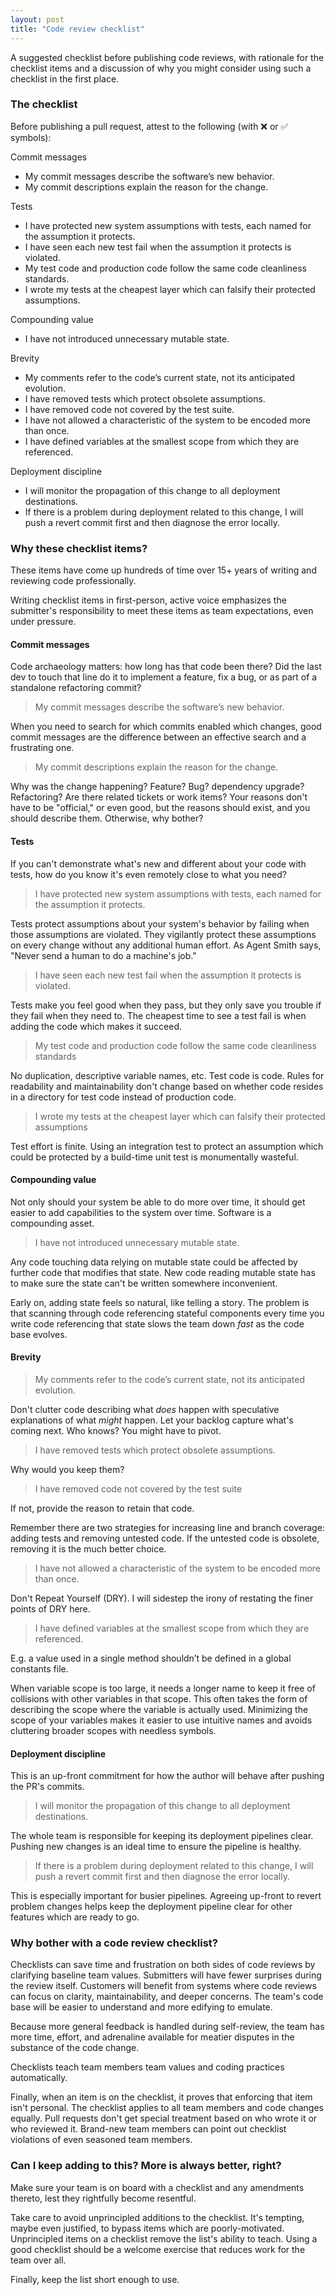 ```yaml
---
layout: post
title: "Code review checklist"
---
```


A suggested checklist before publishing code reviews, with rationale for the checklist items and a discussion of why you might consider using such a checklist in the first place.

### The checklist

Before publishing a pull request, attest to the following (with ❌ or ✅ symbols):

Commit messages
- My commit messages describe the software’s new behavior.
- My commit descriptions explain the reason for the change.

Tests
- I have protected new system assumptions with tests, each named for the assumption it protects.
- I have seen each new test fail when the assumption it protects is violated.
- My test code and production code follow the same code cleanliness standards.
- I wrote my tests at the cheapest layer which can falsify their protected assumptions.

Compounding value
- I have not introduced unnecessary mutable state.

Brevity
- My comments refer to the code’s current state, not its anticipated evolution.
- I have removed tests which protect obsolete assumptions.
- I have removed code not covered by the test suite.
- I have not allowed a characteristic of the system to be encoded more than once.
- I have defined variables at the smallest scope from which they are referenced.

Deployment discipline
- I will monitor the propagation of this change to all deployment destinations.
- If there is a problem during deployment related to this change, I will push a revert commit first and then diagnose the error locally.

### Why these checklist items?

These items have come up hundreds of time over 15+ years of writing and reviewing code professionally.

Writing checklist items in first-person, active voice emphasizes the submitter's responsibility to meet these items as team expectations, even under pressure.

#### Commit messages

Code archaeology matters: how long has that code been there? Did the last dev to touch that line do it to implement a feature, fix a bug, or as part of a standalone refactoring commit?

> My commit messages describe the software’s new behavior.

When you need to search for which commits enabled which changes, good commit messages are the difference between an effective search and a frustrating one.

> My commit descriptions explain the reason for the change.

Why was the change happening? Feature? Bug? dependency upgrade? Refactoring? Are there related tickets or work items? Your reasons don't have to be "official," or even good, but the reasons should exist, and you should describe them. Otherwise, why bother?

#### Tests

If you can't demonstrate what's new and different about your code with tests, how do you know it's even remotely close to what you need?

> I have protected new system assumptions with tests, each named for the assumption it protects.

Tests protect assumptions about your system's behavior by failing when those assumptions are violated. They vigilantly protect these assumptions on every change without any additional human effort. As Agent Smith says, "Never send a human to do a machine's job."

> I have seen each new test fail when the assumption it protects is violated.

Tests make you feel good when they pass, but they only save you trouble if they fail when they need to. The cheapest time to see a test fail is when adding the code which makes it succeed.

> My test code and production code follow the same code cleanliness standards

No duplication, descriptive variable names, etc. Test code is code. Rules for readability and maintainability don't change based on whether code resides in a directory for test code instead of production code.

> I wrote my tests at the cheapest layer which can falsify their protected assumptions

Test effort is finite. Using an integration test to protect an assumption which could be protected by a build-time unit test is monumentally wasteful.

#### Compounding value

Not only should your system be able to do more over time, it should get easier to add capabilities to the system over time. Software is a compounding asset.

> I have not introduced unnecessary mutable state.

Any code touching data relying on mutable state could be affected by further code that modifies that state. New code reading mutable state has to make sure the state can't be written somewhere inconvenient.

Early on, adding state feels so natural, like telling a story. The problem is that scanning through code referencing stateful components every time you write code referencing that state slows the team down *fast* as the code base evolves.

#### Brevity

> My comments refer to the code’s current state, not its anticipated evolution.

Don't clutter code describing what *does* happen with speculative explanations of what *might* happen. Let your backlog capture what's coming next. Who knows? You might have to pivot.

> I have removed tests which protect obsolete assumptions.

Why would you keep them?

> I have removed code not covered by the test suite

If not, provide the reason to retain that code.

Remember there are two strategies for increasing line and branch coverage: adding tests and removing untested code. If the untested code is obsolete, removing it is the much better choice.

> I have not allowed a characteristic of the system to be encoded more than once.

Don't Repeat Yourself (DRY). I will sidestep the irony of restating the finer points of DRY here.

> I have defined variables at the smallest scope from which they are referenced.

E.g. a value used in a single method shouldn’t be defined in a global constants file.

When variable scope is too large, it needs a longer name to keep it free of collisions with other variables in that scope. This often takes the form of describing the scope where the variable is actually used. Minimizing the scope of your variables makes it easier to use intuitive names and avoids cluttering broader scopes with needless symbols.

#### Deployment discipline

This is an up-front commitment for how the author will behave after pushing the PR's commits.

> I will monitor the propagation of this change to all deployment destinations.

The whole team is responsible for keeping its deployment pipelines clear. Pushing new changes is an ideal time to ensure the pipeline is healthy.

> If there is a problem during deployment related to this change, I will push a revert commit first and then diagnose the error locally.

This is especially important for busier pipelines. Agreeing up-front to revert problem changes helps keep the deployment pipeline clear for other features which are ready to go.

### Why bother with a code review checklist?

Checklists can save time and frustration on both sides of code reviews by clarifying baseline team values. Submitters will have fewer surprises during the review itself. Customers will benefit from systems where code reviews can focus on clarity, maintainability, and deeper concerns. The team's code base will be easier to understand and more edifying to emulate.

Because more general feedback is handled during self-review, the team has more time, effort, and adrenaline available for meatier disputes in the substance of the code change.

Checklists teach team members team values and coding practices automatically.

Finally, when an item is on the checklist, it proves that enforcing that item isn't personal. The checklist applies to all team members and code changes equally. Pull requests don't get special treatment based on who wrote it or who reviewed it. Brand-new team members can point out checklist violations of even seasoned team members.

### Can I keep adding to this? More is always better, right?

Make sure your team is on board with a checklist and any amendments thereto, lest they rightfully become resentful.

Take care to avoid unprincipled additions to the checklist. It's tempting, maybe even justified, to bypass items which are poorly-motivated. Unprincipled items on a checklist remove the list's ability to teach. Using a good checklist should be a welcome exercise that reduces work for the team over all.

Finally, keep the list short enough to use.

